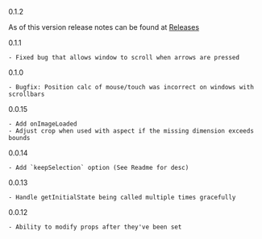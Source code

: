 0.1.2

As of this version release notes can be found at [Releases](https://github.com/DominicTobias/react-image-crop/releases)

0.1.1

	- Fixed bug that allows window to scroll when arrows are pressed

0.1.0

	- Bugfix: Position calc of mouse/touch was incorrect on windows with scrollbars

0.0.15

	- Add onImageLoaded
	- Adjust crop when used with aspect if the missing dimension exceeds bounds

0.0.14

	- Add `keepSelection` option (See Readme for desc)

0.0.13

	- Handle getInitialState being called multiple times gracefully

0.0.12

	- Ability to modify props after they've been set
